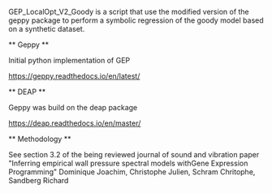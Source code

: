 GEP_LocalOpt_V2_Goody is a script that use the modified version of the geppy package to perform a symbolic regression of the goody model based on a synthetic dataset.

** Geppy **

Initial python implementation of GEP 

https://geppy.readthedocs.io/en/latest/

** DEAP **

Geppy was build on the deap package

https://deap.readthedocs.io/en/master/

** Methodology **

See section 3.2 of the being reviewed journal of sound and vibration paper
"Inferring empirical wall pressure spectral models withGene Expression Programming" 
Dominique Joachim, Christophe Julien, Schram Chritophe, Sandberg Richard